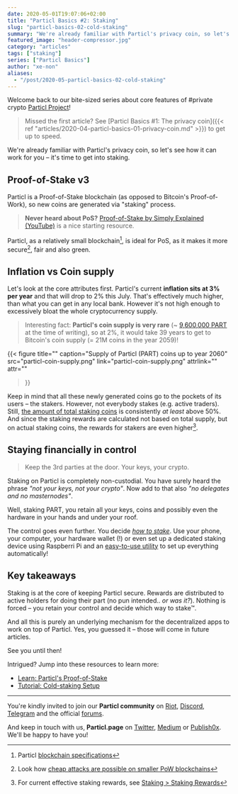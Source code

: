 ```yaml
---
date: 2020-05-01T19:07:06+02:00
title: "Particl Basics #2: Staking"
slug: "particl-basics-02-cold-staking"
summary: "We're already familiar with Particl's privacy coin, so let's see how it can work for you – it's time to get into staking."
featured_image: "header-compressor.jpg"
category: "articles"
tags: ["staking"]
series: ["Particl Basics"]
author: "xe-non"
aliases:
  - "/post/2020-05-particl-basics-02-cold-staking"
---
```


Welcome back to our bite-sized series about core features of #private crypto [Particl Project](https://particl.io)!

> Missed the first article? See [Particl Basics #1: The privacy coin]({{< ref "articles/2020-04-particl-basics-01-privacy-coin.md" >}}) to get up to speed.

We're already familiar with Particl's privacy coin, so let's see how it can work for you – it's time to get into staking.


## Proof-of-Stake v3

Particl is a Proof-of-Stake blockchain (as opposed to Bitcoin's Proof-of-Work), so new coins are generated via "staking" process.

> **Never heard about PoS?** [Proof-of-Stake by Simply Explained (YouTube)](https://www.youtube.com/watch?v=M3EFi_POhps) is a nice starting resource.

Particl, as a relatively small blockchain[^1], is ideal for PoS, as it makes it more secure[^2], fair and also green.


## Inflation vs Coin supply

Let's look at the core attributes first. Particl's current **inflation sits at 3% per year** and that will drop to 2% this July. That's effectively much higher, than what you can get in any local bank. However it's not high enough to excessively bloat the whole cryptocurrency supply.

> Interesting fact: **Particl's coin supply is very rare** (~ [9,600,000 PART](https://explorer.particl.io/status) at the time of writing), so at 2%, it would take 39 years to get to Bitcoin's coin supply (= 21M coins in the year 2059)!

{{< figure
  title=""
  caption="Supply of Particl (PART) coins up to year 2060"
  src="particl-coin-supply.png"
  link="particl-coin-supply.png"
  attrlink=""
  attr=""
>}}


Keep in mind that all these newly generated coins go to the pockets of its users – the stakers. However, not everybody stakes (e.g. active traders). Still, [the amount of total staking coins](https://stats.particl.page) is consistently _at least_ above 50%. And since the staking rewards are calculated not based on total supply, but on actual staking coins, the rewards for stakers are even higher[^3].


## Staying financially in control

> Keep the 3rd parties at the door. Your keys, your crypto.

Staking on Particl is completely non-custodial. You have surely heard the phrase _"not your keys, not your crypto"_. Now add to that also _"no delegates and no masternodes"_.

Well, staking PART, you retain all your keys, coins and possibly even the hardware in your hands and under your roof.

The control goes even further. You decide _[how to stake](https://particl.wiki/tutorial/staking/)_. Use your phone, your computer, your hardware wallet (!) or even set up a dedicated staking device using Raspberri Pi and an [easy-to-use utility](https://particl.wiki/learn/staking/partyman) to set up everything automatically!


## Key takeaways

Staking is at the core of keeping Particl secure. Rewards are distributed to active holders for doing their part (no pun intended.. _or was it?_). Nothing is forced – you retain your control and decide which way to stake™.

And all this is purely an underlying mechanism for the decentralized apps to work on top of Particl. Yes, you guessed it – those will come in future articles.

See you until then!

Intrigued? Jump into these resources to learn more:

- [Learn: Particl's Proof-of-Stake](https://particl.wiki/learn/staking)
- [Tutorial: Cold-staking Setup](https://particl.wiki/tutorial/staking/cold-staking)


---

You're kindly invited to join our **Particl community** on [Riot](https://riot.im/app/#/room/#particl:matrix.org), [Discord](https://discord.me/particl), [Telegram](https://t.me/particlproject) and the official [forums](https://particl.community).

And keep in touch with us, **Particl.page** on [Twitter](https://twitter.com/particl_page), [Medium](https://medium.com/particl-page) or [Publish0x](https://www.publish0x.com/particl-page?a=GRb4xmRJbB). We'll be happy to have you!


[^1]: Particl [blockchain specifications](https://particl.io/coin-specifications/)
[^2]: Look how [cheap attacks are possible on smaller PoW blockchains](https://www.crypto51.app/)
[^3]: For current effective staking rewards, see [Staking > Staking Rewards](https://stats.particl.page)